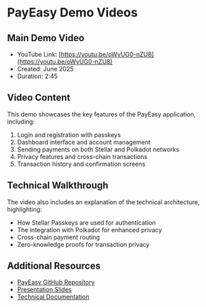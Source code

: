 # PayEasy Demo Videos

## Main Demo Video
- YouTube Link: [https://youtu.be/oWyUG0-nZU8](https://youtu.be/oWyUG0-nZU8)
- Created: June 2025
- Duration: 2:45

## Video Content
This demo showcases the key features of the PayEasy application, including:

1. Login and registration with passkeys
2. Dashboard interface and account management
3. Sending payments on both Stellar and Polkadot networks
4. Privacy features and cross-chain transactions
5. Transaction history and confirmation screens

## Technical Walkthrough
The video also includes an explanation of the technical architecture, highlighting:

- How Stellar Passkeys are used for authentication
- The integration with Polkadot for enhanced privacy
- Cross-chain payment routing
- Zero-knowledge proofs for transaction privacy

## Additional Resources
- [PayEasy GitHub Repository](https://github.com/KIRTIRAJ4327/PayEasy)
- [Presentation Slides](https://www.canva.com/design/DAGnn4yanvE/FbKHjXiLjfST0mSpX0FUYw/edit)
- [Technical Documentation](../TECHNICAL_DESIGN.md) 